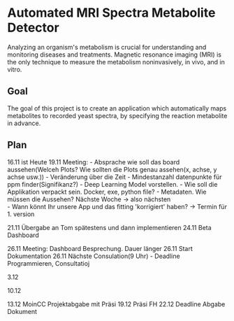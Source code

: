 # Automated MRI Spectra Metabolite Detector
Analyzing an organism's metabolism is crucial for understanding and monitoring diseases and treatments. Magnetic resonance imaging (MRI) is the only technique to measure the metabolism noninvasively, in vivo, and in vitro.
## Goal 
The goal of this project is to create an application which automatically maps metabolites to recorded yeast spectra, by specifying the reaction metabolite in advance. 

## Plan
16.11 ist Heute
19.11 Meeting:
    - Absprache wie soll das board aussehen(Welceh Plots? Wie sollten die Plots genau assehen(x, achse, y achse usw.))
    - Veränderung über die Zeit
    - Mindestanzahl datenpunkte für ppm finder(Signifikanz?)
    - Deep Learning Model vorstellen.
    - Wie soll die Applikation verpackt sein. Docker, exe, python file?
    - Metadaten. Wie müssen die Aussehen? Nächste Woche -> also nächsten    
    - Wann könnt Ihr unsere App und das fitting 'korrigiert' haben? -> Termin für 1. version

21.11 Übergabe an Tom spätestens und dann implementieren
24.11 Beta Dashboard 

26.11 Meeting: Dashboard Besprechung. Dauer länger
26.11 Start Dokumentation
26.11 Nächste Consulation(9 Uhr) - Deadline Programmieren, Consultatioj

3.12 

10.12

13.12 MoinCC Projektabgabe mit Präsi
19.12 Präsi FH
22.12 Deadline Abgabe Dokument
